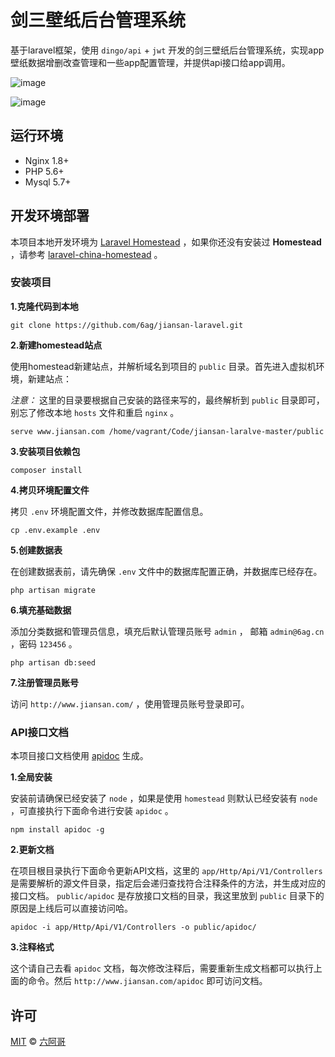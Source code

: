 # 剑三壁纸后台管理系统

基于laravel框架，使用 `dingo/api` + `jwt` 开发的剑三壁纸后台管理系统，实现app壁纸数据增删改查管理和一些app配置管理，并提供api接口给app调用。

![image](https://github.com/6ag/jiansan-laravel/blob/master/githubimg/example1.jpg)

![image](https://github.com/6ag/jiansan-laravel/blob/master/githubimg/example2.jpg)

## 运行环境

- Nginx 1.8+
- PHP 5.6+
- Mysql 5.7+

## 开发环境部署

本项目本地开发环境为 [Laravel Homestead](https://github.com/laravel/homestead) ，如果你还没有安装过 **Homestead** ，请参考 [laravel-china-homestead](http://laravel-china.org/docs/5.1/homestead#installation-and-setup) 。

### 安装项目

**1.克隆代码到本地**

```shell
git clone https://github.com/6ag/jiansan-laravel.git
```

**2.新建homestead站点**

使用homestead新建站点，并解析域名到项目的 `public` 目录。首先进入虚拟机环境，新建站点：

*注意：* 这里的目录要根据自己安装的路径来写的，最终解析到 `public` 目录即可，别忘了修改本地 `hosts` 文件和重启 `nginx` 。

```shell
serve www.jiansan.com /home/vagrant/Code/jiansan-laralve-master/public
```

**3.安装项目依赖包**

```shell
composer install
```

**4.拷贝环境配置文件**

拷贝 `.env` 环境配置文件，并修改数据库配置信息。

```shell
cp .env.example .env
```

**5.创建数据表**

在创建数据表前，请先确保 `.env` 文件中的数据库配置正确，并数据库已经存在。

```shell
php artisan migrate
```

**6.填充基础数据**

添加分类数据和管理员信息，填充后默认管理员账号 `admin` ， 邮箱 `admin@6ag.cn` ，密码 `123456` 。

```shell
php artisan db:seed
```

**7.注册管理员账号**

访问 `http://www.jiansan.com/` ，使用管理员账号登录即可。

### API接口文档

本项目接口文档使用 [apidoc](https://github.com/apidoc/apidoc) 生成。

**1.全局安装**

安装前请确保已经安装了 `node` ，如果是使用 `homestead` 则默认已经安装有 `node` ，可直接执行下面命令进行安装 `apidoc` 。

```shell
npm install apidoc -g
```

**2.更新文档**

在项目根目录执行下面命令更新API文档，这里的 `app/Http/Api/V1/Controllers` 是需要解析的源文件目录，指定后会递归查找符合注释条件的方法，并生成对应的接口文档。 `public/apidoc` 是存放接口文档的目录，我这里放到 `public` 目录下的原因是上线后可以直接访问哈。

```shell
apidoc -i app/Http/Api/V1/Controllers -o public/apidoc/
```

**3.注释格式**

这个请自己去看 `apidoc` 文档，每次修改注释后，需要重新生成文档都可以执行上面的命令。然后 `http://www.jiansan.com/apidoc` 即可访问文档。

## 许可

[MIT](http://opensource.org/licenses/MIT) © [六阿哥](https://github.com/6ag)


